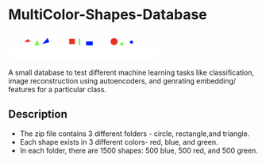 # MultiColor-Shapes-Database <img align="center" alt="wallpaper" width = "60%" height= "60%" src="./shapes.png?raw=True" />
  
A small database to test different machine learning tasks like classification, image reconstruction using autoencoders, and genrating embedding/ features for a particular class.  

## Description

- The zip file contains 3 different folders - circle, rectangle,and triangle.
- Each shape exists in 3 different colors- red, blue, and green.
- In each folder, there are 1500 shapes: 500 blue, 500 red, and 500 green.
